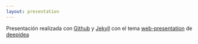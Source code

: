 ```yaml
---
layout: presentation 
---
```


Presentación realizada con [Github](https://github.com/) y [Jekyll](https://jekyllrb.com/) con el tema [web-presentation](https://github.com/deepidea/web-presentation) de [deepidea](https://github.com/deepidea)
